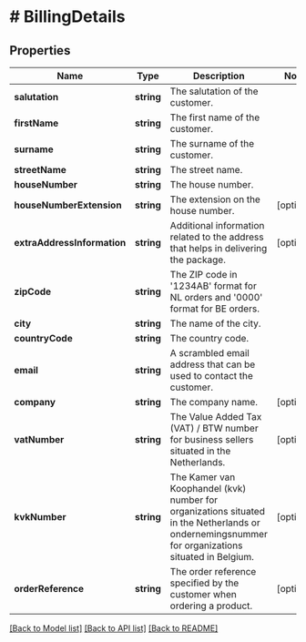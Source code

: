 # # BillingDetails

## Properties

Name | Type | Description | Notes
------------ | ------------- | ------------- | -------------
**salutation** | **string** | The salutation of the customer. |
**firstName** | **string** | The first name of the customer. |
**surname** | **string** | The surname of the customer. |
**streetName** | **string** | The street name. |
**houseNumber** | **string** | The house number. |
**houseNumberExtension** | **string** | The extension on the house number. | [optional]
**extraAddressInformation** | **string** | Additional information related to the address that helps in delivering the package. | [optional]
**zipCode** | **string** | The ZIP code in &#39;1234AB&#39; format for NL orders and &#39;0000&#39; format for BE orders. |
**city** | **string** | The name of the city. |
**countryCode** | **string** | The country code. |
**email** | **string** | A scrambled email address that can be used to contact the customer. |
**company** | **string** | The company name. | [optional]
**vatNumber** | **string** | The Value Added Tax (VAT) / BTW number for business sellers situated in the Netherlands. | [optional]
**kvkNumber** | **string** | The Kamer van Koophandel (kvk) number for organizations situated in the Netherlands or ondernemingsnummer for organizations situated in Belgium. | [optional]
**orderReference** | **string** | The order reference specified by the customer when ordering a product. | [optional]

[[Back to Model list]](../../README.md#models) [[Back to API list]](../../README.md#endpoints) [[Back to README]](../../README.md)
